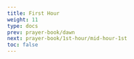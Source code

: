 ```yaml
---
title: First Hour
weight: 11
type: docs
prev: prayer-book/dawn
next: prayer-book/1st-hour/mid-hour-1st
toc: false
---
```

